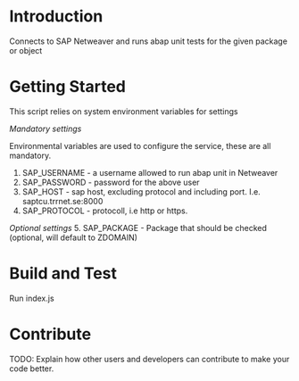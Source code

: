 # Introduction 
Connects to SAP Netweaver and runs abap unit tests for the given package or object

# Getting Started
This script relies on system environment variables for settings

_Mandatory settings_

Environmental variables are used to configure the service, these are all mandatory.
1.	SAP_USERNAME - a username allowed to run abap unit in Netweaver
2.	SAP_PASSWORD - password for the above user
3.	SAP_HOST - sap host, excluding protocol and including port. I.e. saptcu.trrnet.se:8000
4.  SAP_PROTOCOL - protocoll, i.e http or https.

_Optional settings_
5.  SAP_PACKAGE - Package that should be checked (optional, will default to ZDOMAIN)

# Build and Test
Run index.js

# Contribute
TODO: Explain how other users and developers can contribute to make your code better. 
